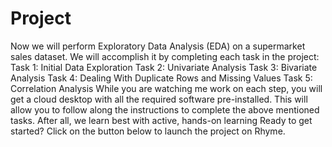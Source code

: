 # Project
Now we will perform Exploratory Data Analysis (EDA) on a supermarket sales dataset. We will accomplish it by completing each task in the project:  Task 1: Initial Data Exploration Task 2: Univariate Analysis Task 3: Bivariate Analysis Task 4: Dealing With Duplicate Rows and Missing Values Task 5: Correlation Analysis While you are watching me work on each step, you will get a cloud desktop with all the required software pre-installed. This will allow you to follow along the instructions to complete the above mentioned tasks. After all, we learn best with active, hands-on learning  Ready to get started? Click on the button below to launch the project on Rhyme.
